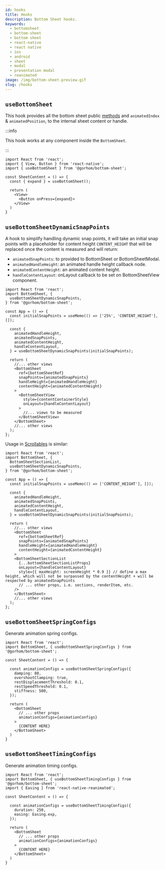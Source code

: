 ```yaml
---
id: hooks
title: Hooks
description: Bottom Sheet hooks.
keywords:
  - bottomsheet
  - bottom-sheet
  - bottom sheet
  - react-native
  - react native
  - ios
  - android
  - sheet
  - modal
  - presentation modal
  - reanimated
image: /img/bottom-sheet-preview.gif
slug: /hooks
---
```


## `useBottomSheet`

This hook provides all the bottom sheet public [methods](methods) and `animatedIndex` & `animatedPosition`, to the internal sheet content or handle.

:::info

This hook works at any component inside the `BottomSheet`.

:::

```tsx
import React from 'react';
import { View, Button } from 'react-native';
import { useBottomSheet } from '@gorhom/bottom-sheet';

const SheetContent = () => {
  const { expand } = useBottomSheet();

  return (
    <View>
      <Button onPress={expand}>
    </View>
  )
}
```

## `useBottomSheetDynamicSnapPoints`

A hook to simplify handling dynamic snap points, it will take an initial snap points with a placeholder for content height `CONTENT_HEIGHT` that will be replaced once the content is measured and will return:

- `animatedSnapPoints`: to provided to BottomSheet or BottomSheetModal.
- `animatedHandleHeight`: an animated handle height callback node.
- `animatedContentHeight`: an animated content height.
- `handleContentLayout`: onLayout callback to be set on BottomSheetView component.

```tsx
import React from 'react';
import BottomSheet, {
  useBottomSheetDynamicSnapPoints,
} from '@gorhom/bottom-sheet';

const App = () => {
  const initialSnapPoints = useMemo(() => ['25%', 'CONTENT_HEIGHT'], []);

  const {
    animatedHandleHeight,
    animatedSnapPoints,
    animatedContentHeight,
    handleContentLayout,
  } = useBottomSheetDynamicSnapPoints(initialSnapPoints);

  return (
    //... other views
    <BottomSheet
      ref={bottomSheetRef}
      snapPoints={animatedSnapPoints}
      handleHeight={animatedHandleHeight}
      contentHeight={animatedContentHeight}
    >
      <BottomSheetView
        style={contentContainerStyle}
        onLayout={handleContentLayout}
      >
        //... views to be measured
      </BottomSheetView>
    </BottomSheet>
    //... other views
  );
};
```

Usage in [Scrollables](https://gorhom.github.io/react-native-bottom-sheet/scrollables) is similar:

```tsx
import React from 'react';
import BottomSheet, {
  BottomSheetSectionList,
  useBottomSheetDynamicSnapPoints,
} from '@gorhom/bottom-sheet';

const App = () => {
  const initialSnapPoints = useMemo(() => ['CONTENT_HEIGHT'], []);

  const {
    animatedHandleHeight,
    animatedSnapPoints,
    animatedContentHeight,
    handleContentLayout,
  } = useBottomSheetDynamicSnapPoints(initialSnapPoints);

  return (
    //... other views
    <BottomSheet
      ref={bottomSheetRef}
      snapPoints={animatedSnapPoints}
      handleHeight={animatedHandleHeight}
      contentHeight={animatedContentHeight}
    >
    <BottomSheetSectionList
      {...bottomSheetSectionListProps}
      onLayout={handleContentLayout}
      style={{ maxHeight: screenHeight * 0.9 }} // define a max height, which will not be surpassed by the contentHeight + will be respected by animatedSnapPoints
      // ... other props, i.e. sections, renderItem, etc.
    />
    </BottomSheet>
    //... other views
  );
};
```

## `useBottomSheetSpringConfigs`

Generate animation spring configs.

```tsx
import React from 'react';
import BottomSheet, { useBottomSheetSpringConfigs } from '@gorhom/bottom-sheet';

const SheetContent = () => {

  const animationConfigs = useBottomSheetSpringConfigs({
    damping: 80,
    overshootClamping: true,
    restDisplacementThreshold: 0.1,
    restSpeedThreshold: 0.1,
    stiffness: 500,
  });

  return (
    <BottomSheet
      // ... other props
      animationConfigs={animationConfigs}
    >
      {CONTENT HERE}
    </BottomSheet>
  )
}
```

## `useBottomSheetTimingConfigs`

Generate animation timing configs.

```tsx
import React from 'react';
import BottomSheet, { useBottomSheetTimingConfigs } from '@gorhom/bottom-sheet';
import { Easing } from 'react-native-reanimated';

const SheetContent = () => {

  const animationConfigs = useBottomSheetTimingConfigs({
    duration: 250,
    easing: Easing.exp,
  });

  return (
    <BottomSheet
      // ... other props
      animationConfigs={animationConfigs}
    >
      {CONTENT HERE}
    </BottomSheet>
  )
}
```
